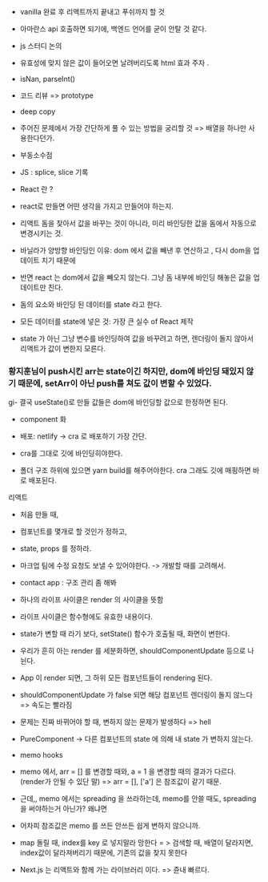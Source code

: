 - vanilla 완료 후 리액트까지 끝내고 푸쉬까지 할 것

- 아마란스 api 호출하면 되기에, 백엔드 언어를 굳이 안탈 것 같다.

- js 스터디 논의

- 유효성에 맞지 않은 값이 들어오면 날려버리도록 html 효과 주자 .

- isNan, parseInt()

- 코드 리뷰 => prototype

- deep copy

- 주어진 문제에서 가장 간단하게 풀 수 있는 방법을 궁리할 것 => 배열을 하나만 사용한다던가. 

- 부동소수점

- JS : splice, slice 기록

- React 란 ?

- react로 만들면 어떤 생각을 가지고 만들어야 하는지.

- 리액트
돔을 찾아서 값을 바꾸는 것이 아니라,
미리 바인딩한 값을 돔에서 자동으로 변경시키는 것.


- 바닐라가 양방향 바인딩인 이유: dom 에서 값을 빼낸 후 연산하고 , 다시 dom을 업데이트 치기 때문에
- 반면 react 는 dom에서 값을 빼오지 않는다. 그냥 돔 내부에 바인딩 해놓은 값을 업데이트만 친다. 

- 돔의 요소와 바인딩 된 데이터를 state 라고 한다.
- 모든 데이터를 state에 넣은 것: 가장 큰 실수 of React 제작

- state 가 아닌 그냥 변수를 바인딩하여 값을 바꾸려고 하면, 렌더링이 돌지 않아서 리액트가 값이 변한지 모른다.

### 황지훈님이 push시킨 arr는 state이긴 하지만, dom에 바인딩 돼있지 않기 때문에, setArr이 아닌 push를 쳐도 값이 변할 수 있었다.

gi- 결국 useState()로 만들 값들은 dom에 바인딩할 값으로 한정하면 된다.

- component 화

- 배포: netlify -> cra 로 배포하기 가장 간단. 

- cra를 그대로 깃에 바인딩히야한다.
- 폴더 구조 하위에 있으면 yarn build를 해주어야한다. cra 그래도 깃에 매핑하면 바로 배포된다.


리액트
- 처음 만들 때, 
- 컴포넌트를 몇개로 할 것인가 정하고, 
- state, props 를 정하라.

- 마크업 팀에 수정 요청도 보낼 수 있어야한다. -> 개발할 때를 고려해서. 
- contact app : 구조 관리 좀 해봐

- 하나의 라이프 사이클은 render 의 사이클을 뜻함
- 라이프 사이클은 함수형에도 유효한 내용이다.

- state가 변할 때 라기 보다, setState() 함수가 호출될 때, 화면이 변한다. 

- 우리가 흔히 아는 render 를 세분화하면, shouldComponentUpdate 등으로 나뉜다.

- App 이 render 되면, 그 하위 모든 컴포넌트들이 rendering 된다.

- shouldComponentUpdate 가 false 되면 해당 컴포넌트 렌더링이 돌지 않느다 => 속도는 빨라짐
- 문제는 진짜 바뀌어야 할 때, 변하지 않는 문제가 발생하다 => hell
- PureComponent -> 다른 컴포넌트의 state 에 의해 내 state 가 변하지 않는다. 
- memo hooks

- memo 에서, arr = [] 를 변경할 때와, a = 1 을 변경할 때의 결과가 다르다. (render가 안될 수 있단 말) 
=> arr = [], ['a'] 은 참조값이 같기 때문.

- 근데,, memo 에서는 spreading 을 쓰라하는데, memo를 안쓸 때도, spreading을 써야하는거 아닌가? 왜냐면
- 어차피 참조값은 memo 를 쓰든 안쓰든 쉽게 변하지 않으니까.
- map 돌릴 때, index를 key 로 넣지말라 망한다 = > 검색할 때, 배열이 달라지면, index값이 달라져버리기 때문에, 기존의 값을 찾지 못한다 

- Next.js 는 리액트와 함께 가는 라이브러리 이다. => 쥰내 빠르다. 

